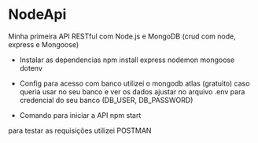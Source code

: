 # NodeApi

Minha primeira API RESTful com Node.js e MongoDB (crud com node, express e Mongoose)

- Instalar as dependencias
npm install express nodemon mongoose dotenv

- Config para acesso com banco
utilizei o mongodb atlas (gratuito) caso queria usar no seu banco e ver os dados ajustar no arquivo .env para credencial do seu banco (DB_USER, DB_PASSWORD)

- Comando para iniciar a API
npm start

para testar as requisições utilizei POSTMAN
